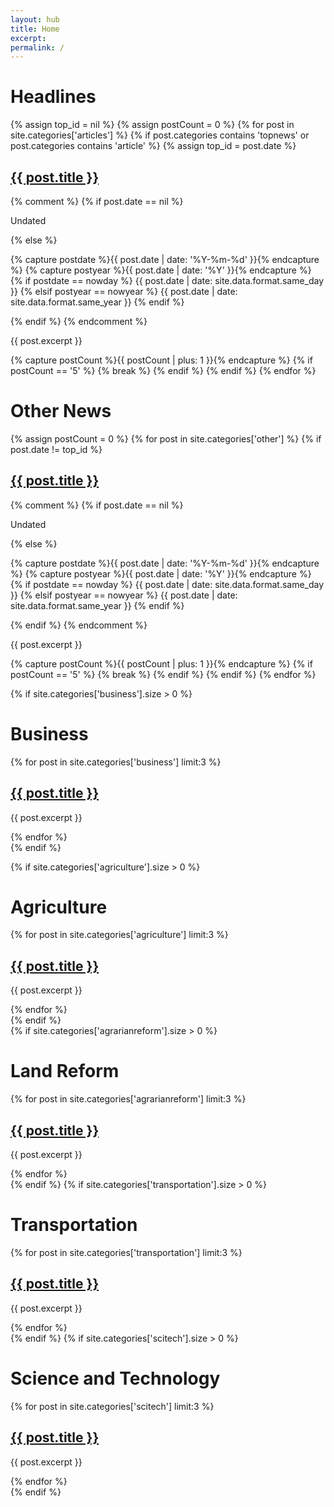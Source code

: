 ```yaml
---
layout: hub
title: Home
excerpt:
permalink: /
---
```


<div id="news_tops_block">
    <h1>Headlines</h1>
    <div class="news_tops">
        {% assign top_id = nil %}
        {% assign postCount = 0 %}
        {% for post in site.categories['articles'] %}
            {% if post.categories contains 'topnews' or post.categories contains 'article' %}
                {% assign top_id = post.date %}
                <div class="news_top">
                    <h2><a href="{{ post.url }}">{{ post.title }}</a></h2>
                    {% comment %}
                    {% if post.date == nil %}
                        <p class="date">Undated</p>
                    {% else %}
                        <p class="date">
                            {% capture postdate %}{{ post.date | date: '%Y-%m-%d' }}{% endcapture %}
                            {% capture postyear %}{{ post.date | date: '%Y' }}{% endcapture %}
                            {% if postdate == nowday %}
                                {{ post.date | date: site.data.format.same_day }}
                            {% elsif postyear == nowyear %}
                                {{ post.date | date: site.data.format.same_year }}
                            {% endif %}
                        </p>
                    {% endif %}
                    {% endcomment %}
                    <p class="excerpt">{{ post.excerpt }}</p>
                </div>
                {% capture postCount %}{{ postCount | plus: 1 }}{% endcapture %}
                {% if postCount == '5' %}
                    {% break %}
                {% endif %}
            {% endif %}
        {% endfor %}
    </div>
</div>

<div id="news_articles_block">
    <h1>Other News</h1>
    <div class="news_articles">
        {% assign postCount = 0 %}
        {% for post in site.categories['other'] %}
            {% if post.date != top_id %}
            <div class="news_article">
                <h2><a href="{{ post.url }}">{{ post.title }}</a></h2>
                {% comment %}
                {% if post.date == nil %}
                    <p class="date">Undated</p>
                {% else %}
                    <p class="date">
                        {% capture postdate %}{{ post.date | date: '%Y-%m-%d' }}{% endcapture %}
                        {% capture postyear %}{{ post.date | date: '%Y' }}{% endcapture %}
                        {% if postdate == nowday %}
                            {{ post.date | date: site.data.format.same_day }}
                        {% elsif postyear == nowyear %}
                            {{ post.date | date: site.data.format.same_year }}
                        {% endif %}
                    </p>
                {% endif %}
                {% endcomment %}
                <p class="excerpt">{{ post.excerpt }}</p>
            </div>
            {% capture postCount %}{{ postCount | plus: 1 }}{% endcapture %}
            {% if postCount == '5' %}
                {% break %}
            {% endif %}
            {% endif %}
        {% endfor %}
    </div>
</div>

{% if site.categories['business'].size > 0 %}
<div id="news_section_business_container">
    <div class="news_section_block">
        <h1>Business</h1>
        <div class="news_section">
            {% for post in site.categories['business'] limit:3 %}
                <div class="news_section_entry">
                    <h2><a href="{{ post.url }}">{{ post.title }}</a></h2>
                    <p class="excerpt">{{ post.excerpt }}</p>
                </div>
            {% endfor %}
        </div>
    </div>
    <div class="news_section_block_right">
    </div>
</div>
{% endif %}

{% if site.categories['agriculture'].size > 0 %}
<div id="news_section_agriculture_container">
    <div class="news_section_block">
        <h1>Agriculture</h1>
        <div class="news_section">
            {% for post in site.categories['agriculture'] limit:3 %}
                <div class="news_section_entry">
                    <h2><a href="{{ post.url }}">{{ post.title }}</a></h2>
                    <p class="excerpt">{{ post.excerpt }}</p>
                </div>
            {% endfor %}
        </div>
    </div>
    <div class="news_section_block_right">
    </div>
</div>
{% endif %}

<div id="news_section_vertical_container">
    {% if site.categories['agrarianreform'].size > 0 %}
    <div class="news_section_agrarianreform_block">
        <h1>Land Reform</h1>
        <div class="news_section">
            {% for post in site.categories['agrarianreform'] limit:3 %}
                <div class="news_section_entry">
                    <h2><a href="{{ post.url }}">{{ post.title }}</a></h2>
                    <p class="excerpt">{{ post.excerpt }}</p>
                </div>
            {% endfor %}
        </div>
    </div>
    {% endif %}
    {% if site.categories['transportation'].size > 0 %}
    <div class="news_section_transport_block">
        <h1>Transportation</h1>
        <div class="news_section">
            {% for post in site.categories['transportation'] limit:3 %}
                <div class="news_section_entry">
                    <h2><a href="{{ post.url }}">{{ post.title }}</a></h2>
                    <p class="excerpt">{{ post.excerpt }}</p>
                </div>
            {% endfor %}
        </div>
    </div>
    {% endif %}
    {% if site.categories['scitech'].size > 0 %}
    <div class="news_section_scitech_block">
        <h1>Science and Technology</h1>
        <div class="news_section">
            {% for post in site.categories['scitech'] limit:3 %}
                <div class="news_section_entry">
                    <h2><a href="{{ post.url }}">{{ post.title }}</a></h2>
                    <p class="excerpt">{{ post.excerpt }}</p>
                </div>
            {% endfor %}
        </div>
    </div>
    {% endif %}
</div>
